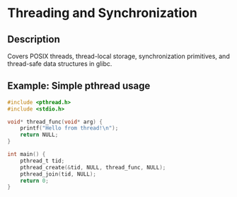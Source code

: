 # Threading and Synchronization

## Description
Covers POSIX threads, thread-local storage, synchronization primitives, and thread-safe data structures in glibc.

## Example: Simple pthread usage
```c
#include <pthread.h>
#include <stdio.h>

void* thread_func(void* arg) {
    printf("Hello from thread!\n");
    return NULL;
}

int main() {
    pthread_t tid;
    pthread_create(&tid, NULL, thread_func, NULL);
    pthread_join(tid, NULL);
    return 0;
}
```
